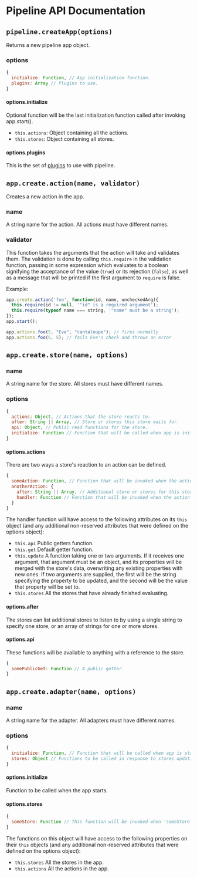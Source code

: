 # Pipeline API Documentation

## `pipeline.createApp(options)`

Returns a new pipeline app object.

### options

```javascript
{
  initialize: Function, // App initialization function.
  plugins: Array // Plugins to use.
}
```

#### options.initialize

Optional function will be the last initialization function called after invoking app.start().

* `this.actions`: Object containing all the actions.
* `this.stores`: Object containing all stores.

#### options.plugins

This is the set of [plugins](plugins.md) to use with pipeline.

## `app.create.action(name, validator)`

Creates a new action in the app.

### name

A string name for the action. All actions must have different names.

### validator

This function takes the arguments that the action will take and validates them. The validation is done by calling `this.require` in the validation function, passing in some expression which evaluates to a boolean signifying the acceptance of the value (`true`) or its rejection (`false`), as well as a message that will be printed if the first argument to `require` is false.

Example:

```javascript
app.create.action('foo', function(id, name, uncheckedArg){
  this.require(id != null, '"id" is a required argument');
  this.require(typeof name === string, '"name" must be a string');
});
app.start();

app.actions.foo(5, "Eve", "cantaloupe"); // fires normally
app.actions.foo(5, 5); // fails Eve's check and throws an error
```

## `app.create.store(name, options)`

### name

A string name for the store. All stores must have different names.

### options

```javascript
{
  actions: Object, // Actions that the store reacts to.
  after: String || Array, // Store or stores this store waits for.
  api: Object, // Public read functions for the store.
  initialize: Function // Function that will be called when app is initialized.
}
```

#### options.actions

There are two ways a store's reaction to an action can be defined.

```javascript
{
  someAction: Function, // Function that will be invoked when the action 'someAction' is dispatched.
  anotherAction: {
    after: String || Array, // Additional store or stores for this store to wait for when reacting to 'anotherAction'.
    handler: Function // Function that will be invoked when the action 'bar' is dispatched.
  }
}
```
The handler function will have access to the following attributes on its `this`
object (and any additional non-reserved attributes that were defined on the
options object):

* `this.api` Public getters function.
* `this.get` Default getter function.
* `this.update` A function taking one or two arguments. If it receives one
argument, that argument must be an object, and its properties will be merged
with the store's data, overwriting any existing properties with new ones. If two
arguments are supplied, the first will be the string specifying the property to
be updated, and the second will be the value that property will be set to.
* `this.stores` All the stores that have already finished evaluating.

#### options.after

The stores can list additional stores to listen to by using a single string to
specify one store, or an array of strings for one or more stores.

#### options.api

These functions will be available to anything with a reference to the store.

```javascript
{
  somePublicGet: Function // A public getter.
}
```

## `app.create.adapter(name, options)`

### name

A string name for the adapter. All adapters must have different names.

### options

```javascript
{
  initialize: Function, // Function that will be called when app is started.
  stores: Object // Functions to be called in response to stores updating themselves.
}
```

#### options.initialize

Function to be called when the app starts.


#### options.stores

```javascript
{
  someStore: Function // This function will be invoked when 'someStore' updates itself.
}
```

The functions on this object will have access to the following properties on
their `this` objects (and any additional non-reserved attributes that were
defined on the options object):

* `this.stores` All the stores in the app.
* `this.actions` All the actions in the app.

